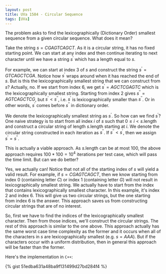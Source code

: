 ```yaml
---
layout: post
title: UVa 1584 - Circular Sequence
tags: [UVa]
---
```


The problem asks to find the lexicographically (Dictionary Order) smallest sequence from a given circular sequence. What does it mean? 

Take the string $s = CGAGTCAGCT$. As it is a circular string, it has no fixed starting point. We can start at any index and then continue iterating to next character until we have a string $s^\prime$ which has a length equal to $s$. 

For example, we can start at index $3$ of $s$ and construct the string $s^\prime = GTCAGCTCGA$. Notice how $s^\prime$ wraps around when it has reached the end of $s$. But is this the lexicographically smallest string that we can construct from $s$? Actually, no. If we start from index $6$, we get $s^\prime = AGCTCGAGTC$ which is the lexicographically smallest string. Starting from index $2$ gives $s^{\prime\prime} = AGTCAGCTCG$, but $s^{\prime} < s^{\prime\prime}$, i.e. $s^\prime$ is lexicographically smaller than $s^{\prime\prime}$. Or in other words, $s^\prime$ comes before $s^{\prime\prime}$ in dictionary order. 

We denote the lexicographically smallest string as $s^\prime$. So how can we find $s^\prime$? One naive strategy is to start from all index $i$ of $s$ such that $0 \leq i < s.\textrm{length}$ and construct a circular string of length $s.\textrm{length}$ starting at $i$. We denote the circular string constructed in each iteration as $s^{\prime\prime}$. If $s^{\prime\prime} < s^\prime$, then we assign $s^\prime = s^{\prime\prime}$. 

This is actually a viable approach. As $s.\textrm{length}$ can be at most $100$, the above approach requires $100 * 100 = 10^4$ iterations per test case, which will pass the time limit. But can we do better?

Yes, we actually can! Notice that not all of the starting index of $s$ will yield a valid result. For example, if $s = CGAGTCAGCT$, then we know starting from index $0$ (containing letter $C$) or index $1$ (containing letter $G$) will not result in lexicographically smallest string. We actually have to start from the index that contains lexicographically smallest character. In this example, it's index $2$ and index $6$. This will give us two circular strings, but the one starting from index $6$ is the answer. This approach saves us from constructing circular strings that are of no interest. 

So, first we have to find the indices of the lexicographically smallest character. Then from those indices, we'll construct the circular strings. The rest of this approach is similar to the one above. This approach actually has the same worst case time complexity as the former and it occurs when all of the characters in $s$ are lexicographically smallest (e.g. $s = AAA$). But if the characters occur with a uniform distribution, then in general this approach will be faster than the former.

Here's the implementation in ``C++``:

{% gist 51edba631a48ba9f131499d27bd284f4 %}

